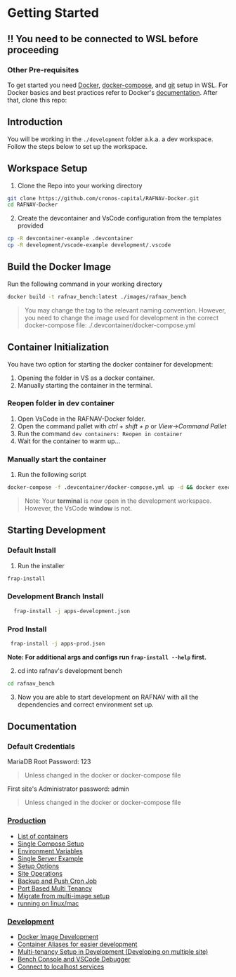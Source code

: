 # Getting Started

## !! You need to be connected to WSL before proceeding

### Other Pre-requisites

To get started you need [Docker](https://docs.docker.com/get-docker/), [docker-compose](https://docs.docker.com/compose/), and [git](https://docs.github.com/en/get-started/getting-started-with-git/set-up-git) setup in WSL. For Docker basics and best practices refer to Docker's [documentation](http://docs.docker.com).
After that, clone this repo:

## Introduction

You will be working in the ```./development``` folder a.k.a. a dev workspace. Follow the steps below to set up the workspace.

## Workspace Setup

1. Clone the Repo into your working directory

```sh
git clone https://github.com/cronos-capital/RAFNAV-Docker.git
cd RAFNAV-Docker
```

2. Create the devcontainer and VsCode configuration from the templates provided

```sh
cp -R devcontainer-example .devcontainer
cp -R development/vscode-example development/.vscode
```

## Build the Docker Image

Run the following command in your working directory

```sh
docker build -t rafnav_bench:latest ./images/rafnav_bench
```

> You may change the tag to the relevant naming convention. However, you need to change the image used for development in the correct docker-compose file: ./.devcontainer/docker-compose.yml

## Container Initialization

You have two option for starting the docker container for development:

1. Opening the folder in VS as a docker container.
2. Manually starting the container in the terminal.

### Reopen folder in dev container

1. Open VsCode in the RAFNAV-Docker folder.
2. Open the command pallet with *ctrl + shift + p*  or  *View->Command Pallet*
3. Run the command ```dev containers: Reopen in container```
4. Wait for the container to warm up...

### Manually start the container

1. Run the following script

```sh
docker-compose -f .devcontainer/docker-compose.yml up -d && docker exec -e \"TERM=xterm-256color\" -w /workspace/development -it devcontainer-frappe-1 bash

```

> Note: Your **terminal** is now open in the development workspace. However, the VsCode **window** is not.

## Starting Development

### Default Install

1. Run the installer

  ```sh
  frap-install
  ```

### Development Branch Install

```sh
  frap-install -j apps-development.json
```

### Prod Install

 ```sh
  frap-install -j apps-prod.json
  ```


**Note: For additional args and configs run ```frap-install --help``` first.**

2. cd into rafnav's development bench

```sh
cd rafnav_bench
```

3. Now you are able to start development on RAFNAV with all the dependencies and correct environment set up.

## Documentation

### Default Credentials
MariaDB Root Password: 123
> Unless changed in the docker or docker-compose file

First site's Administrator password: admin

> Unless changed in the docker or docker-compose file

### [Production](#production)

- [List of containers](docs/list-of-containers.md)
- [Single Compose Setup](docs/single-compose-setup.md)
- [Environment Variables](docs/environment-variables.md)
- [Single Server Example](docs/single-server-example.md)
- [Setup Options](docs/setup-options.md)
- [Site Operations](docs/site-operations.md)
- [Backup and Push Cron Job](docs/backup-and-push-cronjob.md)
- [Port Based Multi Tenancy](docs/port-based-multi-tenancy.md)
- [Migrate from multi-image setup](docs/migrate-from-multi-image-setup.md)
- [running on linux/mac](docs/setup_for_linux_mac.md)

### [Development](#development)

- [Docker Image Development](docs/Docker-Image-Development.md)
- [Container Aliases for easier development](docs/container-aliases.md)
- [Multi-tenancy Setup in Development (Developing on multiple site)](docs/multi-tenancy.md)
- [Bench Console and VSCode Debugger](docs/bench-console-and-vscode-debugger.md)
- [Connect to localhost services](docs/connect-to-localhost-services-from-containers-for-local-app-development.md)
